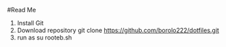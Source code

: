 #Read Me
1. Install Git
2. Download repository
        git clone https://github.com/borolo222/dotfiles.git
3. run as su rooteb.sh

